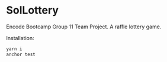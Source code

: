 # SolLottery
Encode Bootcamp Group 11 Team Project. A raffle lottery game.

Installation:
```bash
yarn i
anchor test
```
